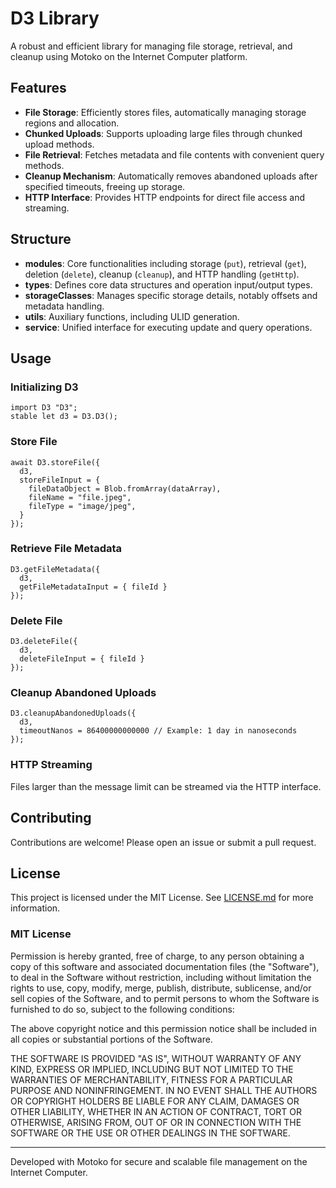 # D3 Library

A robust and efficient library for managing file storage, retrieval, and cleanup using Motoko on the Internet Computer platform.

## Features

* **File Storage**: Efficiently stores files, automatically managing storage regions and allocation.
* **Chunked Uploads**: Supports uploading large files through chunked upload methods.
* **File Retrieval**: Fetches metadata and file contents with convenient query methods.
* **Cleanup Mechanism**: Automatically removes abandoned uploads after specified timeouts, freeing up storage.
* **HTTP Interface**: Provides HTTP endpoints for direct file access and streaming.

## Structure

* **modules**: Core functionalities including storage (`put`), retrieval (`get`), deletion (`delete`), cleanup (`cleanup`), and HTTP handling (`getHttp`).
* **types**: Defines core data structures and operation input/output types.
* **storageClasses**: Manages specific storage details, notably offsets and metadata handling.
* **utils**: Auxiliary functions, including ULID generation.
* **service**: Unified interface for executing update and query operations.

## Usage

### Initializing D3

```motoko
import D3 "D3";
stable let d3 = D3.D3();
```

### Store File

```motoko
await D3.storeFile({
  d3,
  storeFileInput = {
    fileDataObject = Blob.fromArray(dataArray),
    fileName = "file.jpeg",
    fileType = "image/jpeg",
  }
});
```

### Retrieve File Metadata

```motoko
D3.getFileMetadata({
  d3,
  getFileMetadataInput = { fileId }
});
```

### Delete File

```motoko
D3.deleteFile({
  d3,
  deleteFileInput = { fileId }
});
```

### Cleanup Abandoned Uploads

```motoko
D3.cleanupAbandonedUploads({
  d3,
  timeoutNanos = 86400000000000 // Example: 1 day in nanoseconds
});
```

### HTTP Streaming

Files larger than the message limit can be streamed via the HTTP interface.

## Contributing

Contributions are welcome! Please open an issue or submit a pull request.

## License

This project is licensed under the MIT License. See [LICENSE.md](LICENSE.md) for more information.

### MIT License

Permission is hereby granted, free of charge, to any person obtaining a copy of this software and associated documentation files (the "Software"), to deal in the Software without restriction, including without limitation the rights to use, copy, modify, merge, publish, distribute, sublicense, and/or sell copies of the Software, and to permit persons to whom the Software is furnished to do so, subject to the following conditions:

The above copyright notice and this permission notice shall be included in all copies or substantial portions of the Software.

THE SOFTWARE IS PROVIDED "AS IS", WITHOUT WARRANTY OF ANY KIND, EXPRESS OR IMPLIED, INCLUDING BUT NOT LIMITED TO THE WARRANTIES OF MERCHANTABILITY, FITNESS FOR A PARTICULAR PURPOSE AND NONINFRINGEMENT. IN NO EVENT SHALL THE AUTHORS OR COPYRIGHT HOLDERS BE LIABLE FOR ANY CLAIM, DAMAGES OR OTHER LIABILITY, WHETHER IN AN ACTION OF CONTRACT, TORT OR OTHERWISE, ARISING FROM, OUT OF OR IN CONNECTION WITH THE SOFTWARE OR THE USE OR OTHER DEALINGS IN THE SOFTWARE.

---

Developed with Motoko for secure and scalable file management on the Internet Computer.